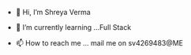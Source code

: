 - 👋 Hi, I’m Shreya Verma

- 🌱 I’m currently learning ...Full Stack

- 📫 How to reach me ... mail me on sv4269483@ME


<!---
shreyaverma703/shreyaverma703 is a ✨ special ✨ repository because its `README.md` (this file) appears on your GitHub profile.
You can click the Preview link to take a look at your changes.
--->
